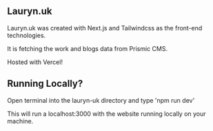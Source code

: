 ## Lauryn.uk

Lauryn.uk was created with Next.js and Tailwindcss as the front-end technologies.

It is fetching the work and blogs data from Prismic CMS.

Hosted with Vercel!

## Running Locally?

Open terminal into the lauryn-uk directory and type 'npm run dev'

This will run a localhost:3000 with the website running locally on your machine.


